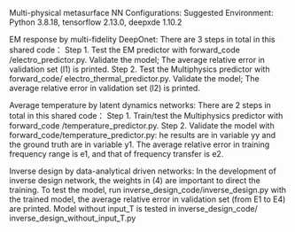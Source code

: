 Multi-physical metasurface NN
Configurations:
Suggested Environment: Python 3.8.18, tensorflow 2.13.0, deepxde 1.10.2

EM response by multi-fidelity DeepOnet:
There are 3 steps in total in this shared code：
Step 1. Test the EM predictor with forward_code /electro_predictor.py. Validate the model; The average relative error in validation set (l1) is printed.
Step 2. Test the Multiphysics predictor with forward_code/ electro_thermal_predictor.py. Validate the model; The average relative error in validation set (l2) is printed.

Average temperature by latent dynamics networks:
There are 2 steps in total in this shared code：
Step 1. Train/test the Multiphysics predictor with 
forward_code /temperature_predictor.py.
Step 2. Validate the model with forward_code/temperature_predictor.py: he results are in variable yy and the ground truth are in variable y1. The average relative error in training frequency range is e1, and that of frequency transfer is e2.

Inverse design by data-analytical driven networks: 
In the development of inverse design network, the weights in (4) are important to direct the training. To test the model, run inverse_design_code/inverse_design.py with the trained model, the average relative error in validation set (from E1 to E4) are printed. Model without input_T is tested in 
inverse_design_code/ inverse_design_without_input_T.py

